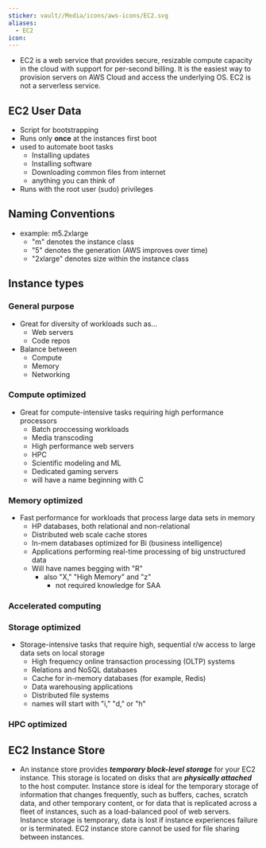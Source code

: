 ```yaml
---
sticker: vault//Media/icons/aws-icons/EC2.svg
aliases:
  - EC2
icon:
---
```


- EC2 is a web service that provides secure, resizable compute capacity in the cloud with support for per-second billing. It is the easiest way to provision servers on AWS Cloud and access the underlying OS. EC2 is not a serverless service.
## EC2 User Data
- Script for bootstrapping 
- Runs only **once** at the instances first boot
- used to automate boot tasks
	- Installing updates
	- Installing software
	- Downloading common files from internet
	- anything you can think of
- Runs with the root user (sudo) privileges
## Naming Conventions
- example: m5.2xlarge
	- "m" denotes the instance class
	- "5" denotes the generation (AWS improves over time)
	- "2xlarge" denotes size within the instance class

## Instance types
### General purpose
- Great for diversity of workloads such as... 
	- Web servers
	- Code repos
- Balance between 
	- Compute
	- Memory
	- Networking
### Compute optimized
- Great for compute-intensive tasks requiring high performance processors
	- Batch proccessing workloads
	- Media transcoding
	- High performance web servers
	- HPC
	- Scientific modeling and ML
	- Dedicated gaming servers
	- will have a name beginning with C
### Memory optimized
- Fast performance for workloads that process large data sets in memory
	- HP databases, both relational and non-relational
	- Distributed web scale cache stores
	- In-mem databases optimized for Bi (business intelligence)
	- Applications performing real-time processing of big unstructured data
	- Will have names begging with "R" 
		- also "X,"  "High Memory" and "z"
			- not required knowledge for SAA
### Accelerated computing
### Storage optimized
- Storage-intensive tasks that require high, sequential r/w access to large data sets on local storage
	- High frequency online transaction processing (OLTP) systems
	- Relations and NoSQL databases
	- Cache for in-memory databases (for example, Redis)
	- Data warehousing applications
	- Distributed file systems
	- names will start with "i," "d," or "h"
### HPC optimized


## EC2 Instance Store

- An instance store provides ***temporary block-level storage*** for your EC2 instance. This storage is located on disks that are ***physically attached*** to the host computer. Instance store is ideal for the temporary storage of information that changes frequently, such as buffers, caches, scratch data, and other temporary content, or for data that is replicated across a fleet of instances, such as a load-balanced pool of web servers. Instance storage is temporary, data is lost if instance experiences failure or is terminated. EC2 instance store cannot be used for file sharing between instances.